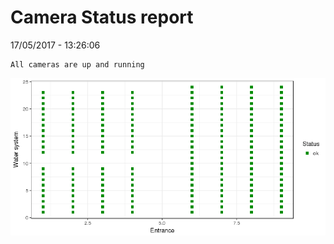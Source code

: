 Camera Status report
================
17/05/2017 - 13:26:06

    All cameras are up and running

![](camreport_files/figure-markdown_github/unnamed-chunk-2-1.png)
